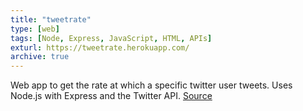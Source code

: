 ```yaml
---
title: "tweetrate"
type: [web]
tags: [Node, Express, JavaScript, HTML, APIs]
exturl: https://tweetrate.herokuapp.com/
archive: true
---
```

Web app to get the rate at which a specific twitter user tweets. Uses Node.js with Express and the Twitter API. [Source](https://github.com/nathanwentworth/tweetrate)

